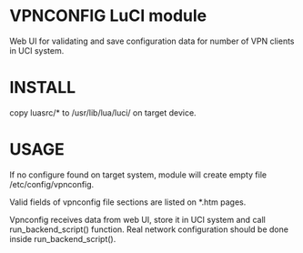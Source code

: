 # VPNCONFIG LuCI module
Web UI for validating and save configuration data for number of VPN clients in UCI system.

# INSTALL
copy luasrc/* to /usr/lib/lua/luci/ on target device.

# USAGE
If no configure found on target system, module will create empty file /etc/config/vpnconfig.

Valid fields of vpnconfig file sections are listed on *.htm pages.

Vpnconfig receives data from web UI, store it in UCI system and call run_backend_script() function. Real network configuration should be done inside run_backend_script().
